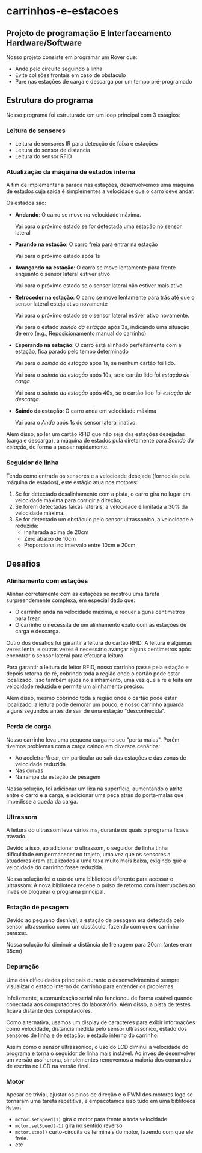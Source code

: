 # carrinhos-e-estacoes
## Projeto de programação E Interfaceamento Hardware/Software

Nosso projeto consiste em programar um Rover que:

- Ande pelo circuito seguindo a linha
- Evite colisões frontais em caso de obstáculo
- Pare nas estações de carga e descarga por um tempo pré-programado

## Estrutura do programa

Nosso programa foi estruturado em um loop principal com 3 estágios:

### Leitura de sensores

- Leitura de sensores IR para detecção de faixa e estações
- Leitura do sensor de distancia
- Leitura do sensor RFID

### Atualização da máquina de estados interna

A fim de implementar a parada nas estações, desenvolvemos uma máquina de estados cuja saída é simplementes a velocidade que o carro deve andar.

Os estados são:

- **Andando**: O carro se move na velocidade máxima.

  Vai para o próximo estado se for detectada uma estação no sensor lateral

- **Parando na estação**: O carro freia para entrar na estação

  Vai para o próximo estado após 1s

- **Avançando na estação**: O carro se move lentamente para frente enquanto o sensor lateral estiver ativo

  Vai para o próximo estado se o sensor lateral não estiver mais ativo

- **Retroceder na estação**: O carro se move lentamente para trás até que o sensor lateral esteja ativo novamente

  Vai para o próximo estado se o sensor lateral estiver ativo novamente.

  Vai para o estado _saindo da estação_ após 3s, indicando uma situação de erro (e.g., Reposicionamento manual do carrinho)

- **Esperando na estação**: O carro está alinhado perfeitamente com a estação, fica parado pelo tempo determinado

  Vai para o _saindo da estação_ após 1s, se nenhum cartão foi lido.

  Vai para o _saindo da estação_ após 10s, se o cartão lido foi _estação de carga_.

  Vai para o _saindo da estação_ após 40s, se o cartão lido foi _estação de descarga_.

- **Saindo da estação**: O carro anda em velocidade máxima

  Vai para o _Anda_ após 1s do sensor lateral inativo.


Além disso, ao ler um cartão RFID que não seja das estações desejadas (carga e descarga), a máquina de estados pula diretamente para _Saindo da estação_, de forma a passar rapidamente.


### Seguidor de linha

Tendo como entrada os sensores e a velocidade desejada (fornecida pela máquina de estados), este estágio atua nos motores:

1. Se for detectado desalinhamento com a pista, o carro gira no lugar em velocidade máxima para corrigir a direção;
2. Se forem detectadas faixas laterais, a velocidade é limitada a 30% da velocidade máxima.
3. Se for detectado um obstáculo pelo sensor ultrassonico, a velocidade é reduzida:
    - Inalterada acima de 20cm
    - Zero abaixo de 10cm
    - Proporcional no intervalo entre 10cm e 20cm.


## Desafios

### Alinhamento com estações

Alinhar corretamente com as estações se mostrou uma tarefa surpreendemente complexa, em especial dado que:
- O carrinho anda na velocidade máxima, e requer alguns centimetros para frear.
- O carrinho o necessita de um alinhamento exato com as estações de carga e descarga.

Outro dos desafios foi garantir a leitura do cartão RFID: A leitura é algumas vezes lenta, e outras vezes é necessário avançar alguns centimetros após encontrar o sensor lateral para efetuar a leitura.

Para garantir a leitura do leitor RFID, nosso carrinho passe pela estação e depois retorna de ré, cobrindo toda a região onde o cartão pode estar localizado.
Isso também ajuda no alinhamento, uma vez que a ré é feita em velocidade reduzida e permite um alinhamento preciso.

Além disso, mesmo cobrindo toda a região onde o cartão pode estar localizado, a leitura pode demorar um pouco, e nosso carrinho aguarda alguns segundos antes de sair de uma estação "desconhecida".

### Perda de carga

Nosso carrinho leva uma pequena carga no seu "porta malas". Porém tivemos problemas com a carga caindo em diversos cenários:
- Ao aceletrar/frear, em particular ao sair das estações e das zonas de velocidade reduzida
- Nas curvas
- Na rampa da estação de pesagem

Nossa solução, foi adicionar um lixa na superficie, aumentando o atrito entre o carro e a carga, e adicionar uma peça atrás do porta-malas que impedisse a queda da carga.

### Ultrassom
A leitura do ultrassom leva vários ms, durante os quais o programa ficava travado.

Devido a isso, ao adicionar o ultrassom, o seguidor de linha tinha dificuldade em permanecer no trajeto, uma vez que os sensores a atuadores eram atualizados a uma taxa muito mais baixa, exigindo que a velocidade do carrinho fosse reduzida.

Nossa solução foi o uso de uma biblioteca diferente para acessar o ultrassom: A nova biblioteca recebe o pulso de retorno com interrupções ao invés de bloquear o programa principal.


### Estação de pesagem
Devido ao pequeno desnível, a estação de pesagem era detectada pelo sensor ultrassonico como um obstáculo, fazendo com que o carrinho parasse.

Nossa solução foi diminuir a distância de frenagem para 20cm (antes eram 35cm)


### Depuração
Uma das dificuldades principais durante o desenvolvimento é sempre visualizar o estado interno do carrinho para entender os problemas.

Infelizmente, a comunicação serial não funcionou de forma estável quando conectada aos computadores do laboratório. Além disso, a pista de testes ficava distante dos computadores.

Como alternativa, usamos um display de caracteres para exibir informações como velocidade, distancia medida pelo sensor ultrassonico, estado dos sensores de linha e de estação, e estado interno do carrinho.

Assim como o sensor ultrassonico, o uso do LCD diminui a velocidade do programa e torna o seguidor de linha mais instável. Ao invés de desenvolver um versão assíncrona, simplementes removemos a maioria dos comandos de escrita no LCD na versão final.

### Motor
Apesar de trivial, ajustar os pinos de direção e o PWM dos motores logo se tornaram uma tarefa repetitiva, e empacotamos isso tudo em uma biblitoeca `Motor`:

- `motor.setSpeed(1)` gira o motor para frente a toda velocidade
- `motor.setSpeed(-1)` gira no sentido reverso
- `motor.stop()` curto-circuita os terminais do motor, fazendo com que ele freie.
- etc
